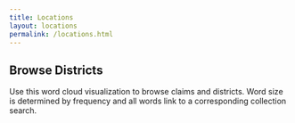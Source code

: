 ```yaml
---
title: Locations
layout: locations
permalink: /locations.html
---
```


## Browse Districts

Use this word cloud visualization to browse claims and districts.
Word size is determined by frequency and all words link to a corresponding collection search.
